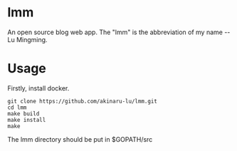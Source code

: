 # lmm
An open source blog web app. The "lmm" is the abbreviation of my name -- Lu Mingming.

# Usage
Firstly, install docker.

```
git clone https://github.com/akinaru-lu/lmm.git
cd lmm
make build
make install
make
```

The lmm directory should be put in $GOPATH/src
